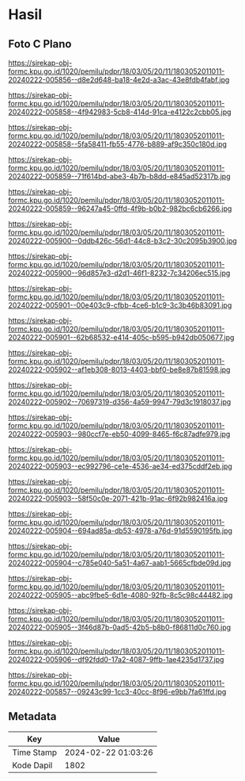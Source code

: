 # Hasil

## Foto C Plano

https://sirekap-obj-formc.kpu.go.id/1020/pemilu/pdpr/18/03/05/20/11/1803052011011-20240222-005856--d8e2d648-ba18-4e2d-a3ac-43e8fdb4fabf.jpg

https://sirekap-obj-formc.kpu.go.id/1020/pemilu/pdpr/18/03/05/20/11/1803052011011-20240222-005858--4f942983-5cb8-414d-91ca-e4122c2cbb05.jpg

https://sirekap-obj-formc.kpu.go.id/1020/pemilu/pdpr/18/03/05/20/11/1803052011011-20240222-005858--5fa58411-fb55-4776-b889-af9c350c180d.jpg

https://sirekap-obj-formc.kpu.go.id/1020/pemilu/pdpr/18/03/05/20/11/1803052011011-20240222-005859--71f614bd-abe3-4b7b-b8dd-e845ad52317b.jpg

https://sirekap-obj-formc.kpu.go.id/1020/pemilu/pdpr/18/03/05/20/11/1803052011011-20240222-005859--96247a45-0ffd-4f9b-b0b2-982bc6cb6266.jpg

https://sirekap-obj-formc.kpu.go.id/1020/pemilu/pdpr/18/03/05/20/11/1803052011011-20240222-005900--0ddb426c-56d1-44c8-b3c2-30c2095b3900.jpg

https://sirekap-obj-formc.kpu.go.id/1020/pemilu/pdpr/18/03/05/20/11/1803052011011-20240222-005900--96d857e3-d2d1-46f1-8232-7c34206ec515.jpg

https://sirekap-obj-formc.kpu.go.id/1020/pemilu/pdpr/18/03/05/20/11/1803052011011-20240222-005901--00e403c9-cfbb-4ce6-b1c9-3c3b46b83091.jpg

https://sirekap-obj-formc.kpu.go.id/1020/pemilu/pdpr/18/03/05/20/11/1803052011011-20240222-005901--62b68532-e414-405c-b595-b942db050677.jpg

https://sirekap-obj-formc.kpu.go.id/1020/pemilu/pdpr/18/03/05/20/11/1803052011011-20240222-005902--af1eb308-8013-4403-bbf0-be8e87b81598.jpg

https://sirekap-obj-formc.kpu.go.id/1020/pemilu/pdpr/18/03/05/20/11/1803052011011-20240222-005902--70697319-d356-4a59-9947-79d3c1918037.jpg

https://sirekap-obj-formc.kpu.go.id/1020/pemilu/pdpr/18/03/05/20/11/1803052011011-20240222-005903--980ccf7e-eb50-4099-8465-f6c87adfe979.jpg

https://sirekap-obj-formc.kpu.go.id/1020/pemilu/pdpr/18/03/05/20/11/1803052011011-20240222-005903--ec992796-ce1e-4536-ae34-ed375cddf2eb.jpg

https://sirekap-obj-formc.kpu.go.id/1020/pemilu/pdpr/18/03/05/20/11/1803052011011-20240222-005903--58f50c0e-2071-421b-91ac-6f92b982416a.jpg

https://sirekap-obj-formc.kpu.go.id/1020/pemilu/pdpr/18/03/05/20/11/1803052011011-20240222-005904--694ad85a-db53-4978-a76d-91d5590195fb.jpg

https://sirekap-obj-formc.kpu.go.id/1020/pemilu/pdpr/18/03/05/20/11/1803052011011-20240222-005904--c785e040-5a51-4a67-aab1-5665cfbde09d.jpg

https://sirekap-obj-formc.kpu.go.id/1020/pemilu/pdpr/18/03/05/20/11/1803052011011-20240222-005905--abc9fbe5-6d1e-4080-92fb-8c5c98c44482.jpg

https://sirekap-obj-formc.kpu.go.id/1020/pemilu/pdpr/18/03/05/20/11/1803052011011-20240222-005905--3f46d87b-0ad5-42b5-b8b0-f86811d0c760.jpg

https://sirekap-obj-formc.kpu.go.id/1020/pemilu/pdpr/18/03/05/20/11/1803052011011-20240222-005906--df92fdd0-17a2-4087-9ffb-1ae4235d1737.jpg

https://sirekap-obj-formc.kpu.go.id/1020/pemilu/pdpr/18/03/05/20/11/1803052011011-20240222-005857--09243c99-1cc3-40cc-8f96-e9bb7fa61ffd.jpg


## Metadata

| Key        | Value               |
| ---------- | ------------------- |
| Time Stamp | 2024-02-22 01:03:26 |
| Kode Dapil | 1802                |



